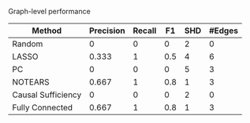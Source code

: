 Graph-level performance

| Method             |   Precision |   Recall |   F1 |   SHD |   #Edges |
|--------------------|-------------|----------|------|-------|----------|
| Random             |       0     |        0 |  0   |     2 |        0 |
| LASSO              |       0.333 |        1 |  0.5 |     4 |        6 |
| PC                 |       0     |        0 |  0   |     5 |        3 |
| NOTEARS            |       0.667 |        1 |  0.8 |     1 |        3 |
| Causal Sufficiency |       0     |        0 |  0   |     2 |        0 |
| Fully Connected    |       0.667 |        1 |  0.8 |     1 |        3 |
